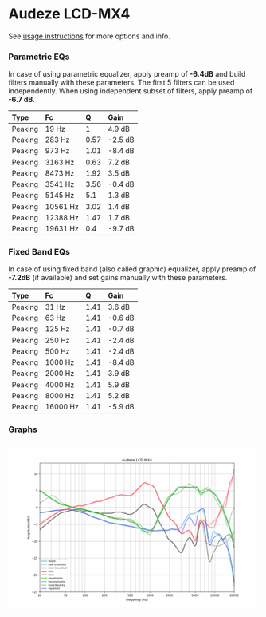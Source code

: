 # Audeze LCD-MX4
See [usage instructions](https://github.com/jaakkopasanen/AutoEq#usage) for more options and info.

### Parametric EQs
In case of using parametric equalizer, apply preamp of **-6.4dB** and build filters manually
with these parameters. The first 5 filters can be used independently.
When using independent subset of filters, apply preamp of **-6.7 dB**.

| Type    | Fc       |    Q | Gain    |
|:--------|:---------|:-----|:--------|
| Peaking | 19 Hz    | 1    | 4.9 dB  |
| Peaking | 283 Hz   | 0.57 | -2.5 dB |
| Peaking | 973 Hz   | 1.01 | -8.4 dB |
| Peaking | 3163 Hz  | 0.63 | 7.2 dB  |
| Peaking | 8473 Hz  | 1.92 | 3.5 dB  |
| Peaking | 3541 Hz  | 3.56 | -0.4 dB |
| Peaking | 5145 Hz  | 5.1  | 1.3 dB  |
| Peaking | 10561 Hz | 3.02 | 1.4 dB  |
| Peaking | 12388 Hz | 1.47 | 1.7 dB  |
| Peaking | 19631 Hz | 0.4  | -9.7 dB |

### Fixed Band EQs
In case of using fixed band (also called graphic) equalizer, apply preamp of **-7.2dB**
(if available) and set gains manually with these parameters.

| Type    | Fc       |    Q | Gain    |
|:--------|:---------|:-----|:--------|
| Peaking | 31 Hz    | 1.41 | 3.6 dB  |
| Peaking | 63 Hz    | 1.41 | -0.6 dB |
| Peaking | 125 Hz   | 1.41 | -0.7 dB |
| Peaking | 250 Hz   | 1.41 | -2.4 dB |
| Peaking | 500 Hz   | 1.41 | -2.4 dB |
| Peaking | 1000 Hz  | 1.41 | -8.4 dB |
| Peaking | 2000 Hz  | 1.41 | 3.9 dB  |
| Peaking | 4000 Hz  | 1.41 | 5.9 dB  |
| Peaking | 8000 Hz  | 1.41 | 5.2 dB  |
| Peaking | 16000 Hz | 1.41 | -5.9 dB |

### Graphs
![](./Audeze%20LCD-MX4.png)